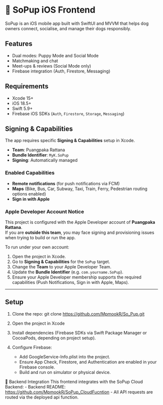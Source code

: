 # 🐶 SoPup iOS Frontend

SoPup is an iOS mobile app built with SwiftUI and MVVM that helps dog owners connect, socialise, and manage their dogs responsibly.

## Features
- Dual modes: Puppy Mode and Social Mode
- Matchmaking and chat
- Meet-ups & reviews (Social Mode only)
- Firebase integration (Auth, Firestore, Messaging)

## Requirements
- Xcode 15+
- iOS 18.5+
- Swift 5.9+
- Firebase iOS SDKs (`Auth`, `Firestore`, `Storage`, `Messaging`)  

## Signing & Capabilities

The app requires specific **Signing & Capabilities** setup in Xcode.  

- **Team**: Puangpaka Rattana  
- **Bundle Identifier**: `MyK.SoPup`  
- **Signing**: Automatically managed  

### Enabled Capabilities
- **Remote notifications** (for push notifications via FCM)  
- **Maps** (Bike, Bus, Car, Subway, Taxi, Train, Ferry, Pedestrian routing options enabled)  
- **Sign in with Apple**  

### Apple Developer Account Notice
This project is configured with the Apple Developer account of **Puangpaka Rattana**.  
If you are **outside this team**, you may face signing and provisioning issues when trying to build or run the app.

To run under your own account:
1. Open the project in Xcode.  
2. Go to **Signing & Capabilities** for the `SoPup` target.  
3. Change the **Team** to your Apple Developer Team.  
4. Update the **Bundle Identifier** (e.g. `com.yourname.SoPup`).  
5. Ensure your Apple Developer membership supports the required capabilities (Push Notifications, Sign in with Apple, Maps).  

---

## Setup
1. Clone the repo:
   git clone https://github.com/MpmookR/So_Pup.git

2. Open the project in Xcode

3. Install dependencies (Firebase SDKs via Swift Package Manager or CocoaPods, depending on project setup).

4. Configure Firebase:
    - Add GoogleService-Info.plist into the project.
    - Ensure App Check, Firestore, and Authentication are enabled in your Firebase console.
    - Build and run on simulator or physical device.
    
🔗 Backend Integration
This frontend integrates with the SoPup Cloud Backend:
    - Backend README: https://github.com/MpmookR/SoPup_CloudFucntion
    - All API requests are routed via the deployed api function.


